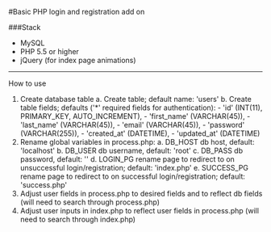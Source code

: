 #Basic PHP login and registration add on

###Stack

 - MySQL
 - PHP 5.5 or higher
 - jQuery (for index page animations)

---------------
How to use

1. Create database table
	a. Create table; default name: 'users'
	b. Create table fields; defaults ('*' required fields for authentication): 
		- 'id' (INT(11), PRIMARY_KEY, AUTO_INCREMENT), 
		- 'first_name' (VARCHAR(45)), 
		- 'last_name' (VARCHAR(45)), 
		- 'email' (VARCHAR(45)), 
		- 'password' (VARCHAR(255)),
		- 'created_at' (DATETIME), 
		- 'updated_at' (DATETIME)
2. Rename global variables in process.php:
	a. DB_HOST		db host, default: 'localhost'
	b. DB_USER		db username, default: 'root'
	c. DB_PASS		db password, default: ''
	d. LOGIN_PG		rename page to redirect to on unsuccessful login/registration; default: 'index.php'
	e. SUCCESS_PG	rename page to redirect to on successful login/registration; default: 'success.php'
3. Adjust user fields in process.php to desired fields and to reflect db fields (will need to search through process.php)
4. Adjust user inputs in index.php to reflect user fields in process.php (will need to search through index.php)
